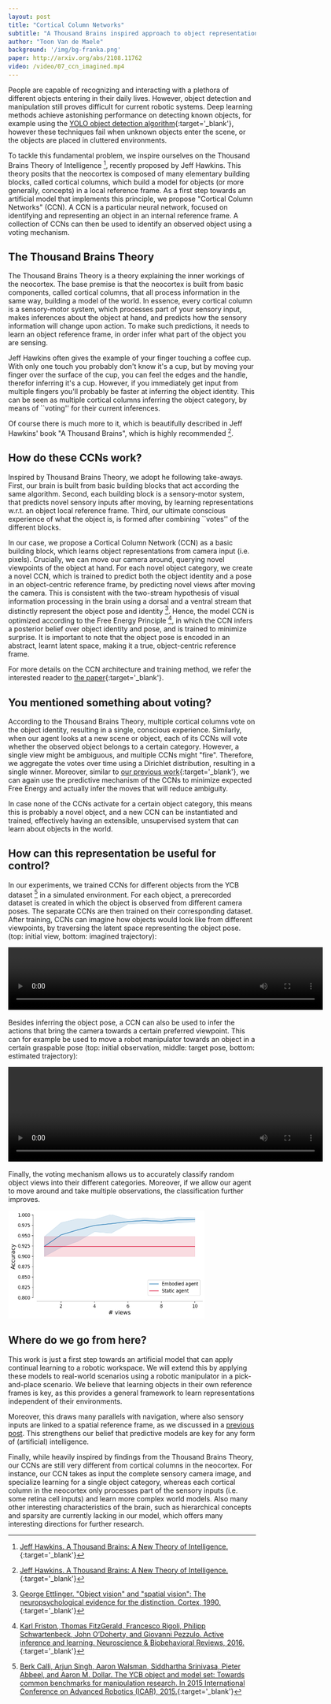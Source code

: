 ```yaml
---
layout: post
title: "Cortical Column Networks"
subtitle: "A Thousand Brains inspired approach to object representation learning"
author: "Toon Van de Maele"
background: '/img/bg-franka.png'
paper: http://arxiv.org/abs/2108.11762
video: /video/07_ccn_imagined.mp4
---
```



People are capable of recognizing and interacting with a plethora of different objects entering in their daily lives. However, object detection and manipulation still proves difficult for current robotic systems. Deep learning methods achieve astonishing performance on detecting known objects, for example using the [YOLO object detection algorithm](https://pjreddie.com/darknet/yolo/){:target='_blank'}, however these techniques fail when unknown objects enter the scene, or the objects are placed in cluttered environments. 

To tackle this fundamental problem, we inspire ourselves on the Thousand Brains Theory of Intelligence [^1], recently proposed by Jeff Hawkins. This theory posits that the neocortex is composed of many elementary building blocks, called cortical columns, which build a model for objects (or more generally, concepts) in a local reference frame. As a first step towards an artificial model that implements this principle, we propose "Cortical Column Networks" (CCN). A CCN is a particular neural network, focused on identifying and representing an object in an internal reference frame. A collection of CCNs can then be used to identify an observed object using a voting mechanism.


## The Thousand Brains Theory

The Thousand Brains Theory is a theory explaining the inner workings of the neocortex. The base premise is that the neocortex is built from basic components, called cortical columns, that all process information in the same way, building a model of the world. In essence, every cortical column is a sensory-motor system, which processes part of your sensory input, makes inferences about the object at hand, and predicts how the sensory information will change upon action. To make such predictions, it needs to learn an object reference frame, in order infer what part of the object you are sensing.

Jeff Hawkins often gives the example of your finger touching a coffee cup. With only one touch you probably don't know it's a cup, but by moving your finger over the surface of the cup, you can feel the edges and the handle, therefor inferring it's a cup. However, if you immediately get input from multiple fingers you'll probably be faster at inferring the object identity. This can be seen as multiple cortical columns inferring the object category, by means of ``voting'' for their current inferences.

Of course there is much more to it, which is beautifully described in Jeff Hawkins' book "A Thousand Brains", which is highly recommended [^1]. 


## How do these CCNs work?

Inspired by Thousand Brains Theory, we adopt he following take-aways. First, our brain is built from basic building blocks that act according the same algorithm. Second, each building block is a sensory-motor system, that predicts novel sensory inputs after moving, by learning representations w.r.t. an object local reference frame. Third, our ultimate conscious experience of what the object is, is formed after combining ``votes'' of the different blocks.

In our case, we propose a Cortical Column Network (CCN) as a basic building block, which learns object representations from camera input (i.e. pixels). Crucially, we can move our camera around, querying novel viewpoints of the object at hand. For each novel object category, we create a novel CCN, which is trained to predict both the object identity and a pose in an object-centric reference frame, by predicting novel views after moving the camera. This is consistent with the two-stream hypothesis of visual information processing in the brain using a dorsal and a ventral stream that distinctly represent the object pose and identity [^2]. Hence, the model CCN is optimized according to the Free Energy Principle [^3], in which the CCN infers a posterior belief over object identity and pose, and is trained to minimize surprise. It is important to note that the object pose is encoded in an abstract, learnt latent space, making it a true, object-centric reference frame.

For more details on the CCN architecture and training method, we refer the interested reader to [the paper](http://arxiv.org/abs/2108.11762){:target='_blank'}. 


## You mentioned something about voting?

According to the Thousand Brains Theory, multiple cortical columns vote on the object identity, resulting in a single, conscious experience. Similarly, when our agent looks at a new scene or object, each of its CCNs will vote whether the observed object belongs to a certain category. However, a single view might be ambiguous, and multiple CCNs might "fire". Therefore, we aggregate the votes over time using a Dirichlet distribution, resulting in a single winner. Moreover, similar to [our previous work](https://thesmartrobot.github.io/2021/02/19/active-vision.html){:target='_blank'}, we can again use the predictive mechanism of the CCNs to minimize expected Free Energy and actually infer the moves that will reduce ambiguity.

In case none of the CCNs activate for a certain object category, this means this is probably a novel object, and a new CCN can be instantiated and trained, effectively having an extensible, unsupervised system that can learn about objects in the world.


## How can this representation be useful for control?

In our experiments, we trained CCNs for different objects from the YCB dataset [^4] in a simulated environment. For each object, a prerecorded dataset is created in which the object is observed from different camera poses. The separate CCNs are then trained on their corresponding dataset. After training, CCNs can imagine how objects would look like from different viewpoints, by traversing the latent space representing the object pose. (top: initial view, bottom: imagined trajectory): 

<video width="640" height="127" controls loop autoplay>
  <source src="/video/07_ccn_imagined.mp4" type="video/mp4">
Your browser does not support the video tag.
</video>

Besides inferring the object pose, a CCN can also be used to infer the actions that bring the camera towards a certain preferred viewpoint. This can for example be used to move a robot manipulator towards an object in a certain graspable pose (top: initial observation, middle: target pose, bottom: estimated trajectory): 

<video width="640" height="192" controls loop autoplay>
  <source src="/video/07_ccn_pose_estimation.mp4" type="video/mp4">
Your browser does not support the video tag.
</video>

Finally, the voting mechanism allows us to accurately classify random object views into their different categories. Moreover, if we allow our agent to move around and take multiple observations, the classification further improves.

<img width="400" src="/img/07_embodiment.png">


## Where do we go from here?

This work is just a first step towards an artificial model that can apply continual learning to a robotic workspace. We will extend this by applying these models to real-world scenarios using a robotic manipulator in a pick-and-place scenario. We believe that learning objects in their own reference frames is key, as this provides a general framework to learn representations independent of their environments. 

Moreover, this draws many parallels with navigation, where also sensory inputs are linked to a spatial reference frame, as we discussed in a [previous post](https://thesmartrobot.github.io/2021/07/01/actinf-slam.html). This strengthens our belief that predictive models are key for any form of (artificial) intelligence.

Finally, while heavily inspired by findings from the Thousand Brains Theory, our CCNs are still very different from cortical columns in the neocortex. For instance, our CCN takes as input the complete sensory camera image, and specialize learning for a single object category, whereas each cortical column in the neocortex only processes part of the sensory inputs (i.e. some retina cell inputs) and learn more complex world models. Also many other interesting characteristics of the brain, such as hierarchical concepts and sparsity are currently lacking in our model, which offers many interesting directions for further research.


[^1]: [Jeff Hawkins. A Thousand Brains: A New Theory of Intelligence.](https://numenta.com/a-thousand-brains-by-jeff-hawkins){:target='_blank'}

[^2]: [George Ettlinger. "Object vision" and "spatial vision": The neuropsychological evidence for the distinction. Cortex, 1990.](https://www.sciencedirect.com/science/article/pii/S0010945213800846){:target='_blank'}

[^3]: [Karl Friston, Thomas FitzGerald, Francesco Rigoli, Philipp Schwartenbeck, John O’Doherty, and Giovanni Pezzulo. Active inference and learning. Neuroscience & Biobehavioral Reviews, 2016.](https://www.sciencedirect.com/science/article/pii/S0149763416301336){:target='_blank'}

[^4]: [Berk Calli, Arjun Singh, Aaron Walsman, Siddhartha Srinivasa, Pieter Abbeel, and Aaron M. Dollar. The YCB object and model set: Towards common benchmarks for manipulation research. In 2015 International Conference on Advanced Robotics (ICAR), 2015.](https://www.ycbbenchmarks.com/){:target='_blank'}


